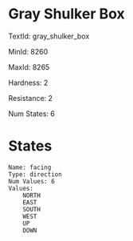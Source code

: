 # Gray Shulker Box

TextId: gray_shulker_box

MinId: 8260

MaxId: 8265

Hardness: 2

Resistance: 2


Num States: 6

# States
```
Name: facing
Type: direction
Num Values: 6
Values:
    NORTH
    EAST
    SOUTH
    WEST
    UP
    DOWN
```